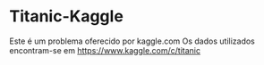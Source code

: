 # Titanic-Kaggle

Este é um problema oferecido por kaggle.com
Os dados utilizados encontram-se em https://www.kaggle.com/c/titanic
